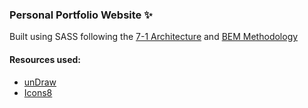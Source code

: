 ### Personal Portfolio Website :sparkles:

Built using SASS following the [7-1 Architecture](https://sass-guidelin.es/#architecture) and [BEM Methodology](https://en.bem.info/methodology/quick-start/)

#### Resources used:
* [unDraw](https://undraw.co/)
* [Icons8](https://icons8.com/)
